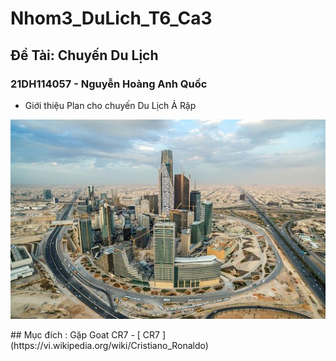 # Nhom3_DuLich_T6_Ca3
## Đề Tài: Chuyến Du Lịch
### 21DH114057 - Nguyễn Hoàng Anh Quốc
- Giới thiệu Plan cho chuyến Du Lịch Ả Rập
<p align="center">
  <img src="arap.jpg" alt="Size Limit CLI" width="738">
</p>
  ## Mục đích : Gặp Goat CR7
- [ CR7 ](https://vi.wikipedia.org/wiki/Cristiano_Ronaldo)


